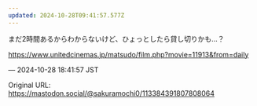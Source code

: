 ```yaml
---
updated: 2024-10-28T09:41:57.577Z
---
```


<p>まだ2時間あるからわからないけど、ひょっとしたら貸し切りかも…？</p><p><a href="https://www.unitedcinemas.jp/matsudo/film.php?movie=11913&amp;from=daily" target="_blank" rel="nofollow noopener noreferrer" translate="no"><span class="invisible">https://www.</span><span class="ellipsis">unitedcinemas.jp/matsudo/film.</span><span class="invisible">php?movie=11913&amp;from=daily</span></a></p>

&mdash; 2024-10-28 18:41:57 JST

Original URL: https://mastodon.social/@sakuramochi0/113384391807808064
